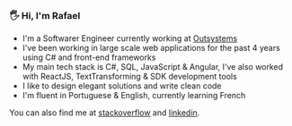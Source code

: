 

### 🖐 Hi, I'm Rafael
- I'm a Softwarer Engineer currently working at [Outsystems](https://www.outsystems.com)
- I've been working in large scale web applications for the past 4 years using C# and front-end frameworks
- My main tech stack is C#, SQL, JavaScript & Angular, I've also worked with ReactJS, TextTransforming & SDK development tools
- I like to design elegant solutions and write clean code
- I'm fluent in Portuguese & English, currently learning French


You can also find me at [stackoverflow](https://stackoverflow.com/users/7586354/rafael-duarte) and [linkedin](https://www.linkedin.com/in/rafael-duarte-954045150/).
